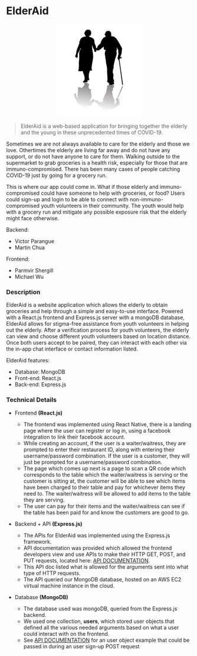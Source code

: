 # ElderAid
<p align="center">
  <img width=238 height=250 src="frontend/elderaid/src/components/images/logo.jpg" />
</p>

> ElderAid is a web-based application for bringing together the elderly and the young in these unprecedented times of COVID-19.

Sometimes we are not always available to care for the elderly and those we love. Othertimes the elderly are living far away and do not have any support, or do not have anyone to care for them. Walking outside to the supermarket to grab groceries is a health risk, especially for those that are immuno-compromised. There has been many cases of people catching COVID-19 just by going for a grocery run.

This is where our app could come in. What if those elderly and immuno-compromised could have someone to help with groceries, or food? Users could sign-up and login to be able to connect with non-immuno-compromised youth volunteers in their community. The youth would help with a grocery run and mitigate any possible exposure risk that the elderly might face otherwise.
 
  Backend:
  - Victor Parangue
  - Martin Chua
  
  
  Frontend:
  - Parmvir Shergill
  - Michael Wu


### Description

ElderAid is a website application which allows the elderly to obtain groceries and help through a simple and easy-to-use interface. Powered with a React.js frontend and Express.js server with a mongoDB database, ElderAid allows for stigma-free assistance from youth volunteers in helping out the elderly. After a verification process for youth volunteers, the elderly can view and choose different youth volunteers based on location distance. Once both users accept to be paired, they can interact with each other via the in-app chat interface or contact information listed.

ElderAid features:
  - Database: MongoDB
  - Front-end: React.js
  - Back-end: Express.js


### Technical Details

* Frontend **(React.js)**
  * The frontend was implemented using React Native, there is a 
  landing page where the user can register or log in, using a
  facebook integration to link their facebook account.
  * While creating an account, if the user is a waiter/waitress, they are prompted
  to enter their restaurant ID, along with entering their username/password
  combination. If the user is a customer, they will just be prompted for
  a username/password combination. 
  * The page which comes up next is a page to scan a QR code which corresponds
  to the table which the waiter/waitress is serving or the customer is sitting at,
  the customer will be able to see which items have been charged to their table
  and pay for whichever items they need to. The waiter/waitress will be allowed
  to add items to the table they are serving.
  * The user can pay for their items and the waiter/waitress can see if the table
  has been paid for and know the customers are good to go.

* Backend + API **(Express.js)**
  * The APIs for ElderAid was implemented using the Express.js framework. 
  * API documentation was provided which allowed the frontend developers view and use APIs to make their HTTP GET, POST, and PUT requests, located here: [API DOCUMENTATION](backend/API.md).
  * This API doc listed what is allowed for the arguments sent into what type of HTTP requests. 
  * The API queried our MongoDB database, hosted on an AWS EC2 virtual machine instance in the cloud.

* Database **(MongoDB)**
  * The database used was mongoDB, queried from the Express.js backend.
  * We used one collection, **users**, which stored user objects that defined all the various needed arguments based on what a user could interact with on the frontend. 
  * See [API DOCUMENTATION](backend/API.md) for an user object example that could be passed in during an user sign-up POST request
